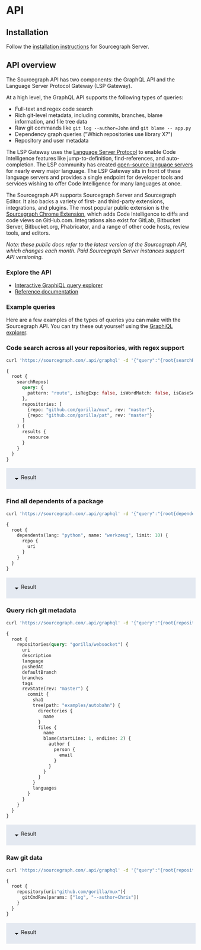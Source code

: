 <script>
(function test() {
    const results = document.getElementsByClassName('see-result')
    const res = Array.from(results)
    if (res.length > 0) {
        res.map(el => {
            console.log(el)
            el.addEventListener('click', e => {
                this.toggleCodeBlock()
            })
        })
    }
})()

function toggleCodeBlock(e) {
    console.log('toggle')
    const el = e.target
    const sibling = el.nextElementSibling
    const style = sibling.getAttribute('style')
    if (style === 'display:none') {
        el.nextElementSibling.setAttribute('style', 'display:block')
    } else if (style === 'display:block') {
        el.nextElementSibling.setAttribute('style', 'display:none')
    }
}
</script>

# API

## Installation

Follow the [installation instructions](/docs/server/install) for Sourcegraph Server.

## API overview

The Sourcegraph API has two components: the GraphQL API and the Language Server Protocol Gateway (LSP Gateway).

At a high level, the GraphQL API supports the following types of queries:

- Full-text and regex code search
- Rich git-level metadata, including commits, branches, blame information, and file tree data
- Raw git commands like `git log --author=John` and `git blame -- app.py`
- Dependency graph queries ("Which repositories use library X?")
- Repository and user metadata

The LSP Gateway uses the [Language Server Protocol](https://github.com/Microsoft/language-server-protocol) to enable Code Intelligence features like jump-to-definition, find-references, and auto-completion. The LSP community has created [open-source language servers](http://langserver.org/) for nearly every major language. The LSP Gateway sits in front of these language servers and provides a single endpoint for developer tools and services wishing to offer Code Intelligence for many languages at once.

The Sourcegraph API supports Sourcegraph Server and Sourcegraph Editor. It also backs a variety of first- and third-party extensions, integrations, and plugins. The most popular public extension is the [Sourcegraph Chrome Extension](https://chrome.google.com/webstore/detail/sourcegraph-for-github/dgjhfomjieaadpoljlnidmbgkdffpack), which adds Code Intelligence to diffs and code views on GitHub.com. Integrations also exist for GitLab, Bitbucket Server, Bitbucket.org, Phabricator, and a range of other code hosts, review tools, and editors.

<em>Note: these public docs refer to the latest version of the Sourcegraph API, which changes each month. Paid Sourcegraph Server instances support API versioning.</em>

### Explore the API

- [Interactive GraphiQL query explorer](https://sourcegraph.com/.api/graphql)
- <a href="https://about.sourcegraph.com/docs/server/schema/" target="_top">Reference documentation</a>


### Example queries

Here are a few examples of the types of queries you can make with the Sourcegraph API. You can try these out yourself using the [GraphiQL explorer](https://sourcegraph.com/.api/graphql).

### Code search across all your repositories, with regex support

```bash
curl 'https://sourcegraph.com/.api/graphql' -d '{"query":"{root{searchRepos(query:{pattern:\"route\",isRegExp:false,isWordMatch:false,isCaseSensitive:false,fileMatchLimit:10},repositories:[{repo:\"github.com/gorilla/mux\",rev:\"master\"},{repo:\"github.com/gorilla/pat\",rev:\"master\"}]){results{resource}}}}","variables":null,"operationName":null}'
```
```graphql
{
  root {
    searchRepos(
      query: {
        pattern: "route", isRegExp: false, isWordMatch: false, isCaseSensitive: false, fileMatchLimit: 10
      },
      repositories: [
        {repo: "github.com/gorilla/mux", rev: "master"},
        {repo: "github.com/gorilla/pat", rev: "master"}
      ]
    ) {
      results {
        resource
      }
    }
  }
}
```

<div class="flex bg-light-10 pa2 see-result b pointer" style='display:flex;padding:1rem;background:#e4e9f1;margin:auto;margin-top:1rem;margin-bottom:1rem;width:95%;' onclick='toggleCodeBlock(event)'>
	<svg viewBox="0 0 64 64" class="icon icon-caret-down h15 w15" style='height:1.5rem;width:1.5rem'>
		<title>Icons 100</title>
		<path d="M18.4 28.6L32 42.2l13.6-13.6H18.4z"></path>
	</svg>
	<div>Result</div>
</div>
<pre class="highlight json tab-json" style="display:none">

<code>
{
  "data": {
    "root": {
      "searchRepos": {
        "results": [
          {
            "resource": "git://github.com/gorilla/pat?cf955c3d1f2c27ee96f93e9738085c762ff5f49d#pat_test.go"
          },
          {
            "resource": "git://github.com/gorilla/pat?cf955c3d1f2c27ee96f93e9738085c762ff5f49d#pat.go"
          },
          {
            "resource": "git://github.com/gorilla/pat?cf955c3d1f2c27ee96f93e9738085c762ff5f49d#doc.go"
          },
          {
            "resource": "git://github.com/gorilla/pat?cf955c3d1f2c27ee96f93e9738085c762ff5f49d#README.md"
          },
          {
            "resource": "git://github.com/gorilla/mux?3f19343c7d9ce75569b952758bd236af94956061#route.go"
          },
          {
            "resource": "git://github.com/gorilla/mux?3f19343c7d9ce75569b952758bd236af94956061#regexp.go"
          },
          {
            "resource": "git://github.com/gorilla/mux?3f19343c7d9ce75569b952758bd236af94956061#old_test.go"
          },
          {
            "resource": "git://github.com/gorilla/mux?3f19343c7d9ce75569b952758bd236af94956061#mux_test.go"
          },
          {
            "resource": "git://github.com/gorilla/mux?3f19343c7d9ce75569b952758bd236af94956061#mux.go"
          },
          {
            "resource": "git://github.com/gorilla/mux?3f19343c7d9ce75569b952758bd236af94956061#doc.go"
          }
        ]
      }
    }
  }
}
</code>

</pre>

### Find all dependents of a package
```bash
curl 'https://sourcegraph.com/.api/graphql' -d '{"query":"{root{dependents(lang:\"python\",name:\"werkzeug\",limit:10){repo{uri}}}}","variables":null,"operationName":null}'
```
```graphql
{
  root {
    dependents(lang: "python", name: "werkzeug", limit: 10) {
      repo {
        uri
      }
    }
  }
}
```

<div class="flex bg-light-10 pa2 see-result b pointer" style='display:flex;padding:1rem;background:#e4e9f1;margin:auto;margin-top:1rem;margin-bottom:1rem;width:95%;' onclick='toggleCodeBlock(event)'>
	<svg viewBox="0 0 64 64" class="icon icon-caret-down h15 w15" style='height:1.5rem;width:1.5rem'>
		<title>Icons 100</title>
		<path d="M18.4 28.6L32 42.2l13.6-13.6H18.4z"></path>
	</svg>
	<div>Result</div>
</div>
<pre class="highlight json tab-json" style="display:none">

<code>
{
  "data": {
    "root": {
      "dependents": [
        {
          "repo": {
            "uri": "github.com/Modulus/Flask-RestfulDemo"
          }
        },
        {
          "repo": {
            "uri": "github.com/inveniosoftware/invenio-github"
          }
        },
        {
          "repo": {
            "uri": "github.com/Dav1dde/glad-web"
          }
        },
        {
          "repo": {
            "uri": "github.com/brutasse/graphite-api"
          }
        },
        {
          "repo": {
            "uri": "github.com/kennethreitz/flask-sockets"
          }
        },
        {
          "repo": {
            "uri": "github.com/xbynet/mdwiki"
          }
        },
        {
          "repo": {
            "uri": "github.com/regaleagle/SQUID"
          }
        },
        {
          "repo": {
            "uri": "github.com/swindon-rs/swindon"
          }
        },
        {
          "repo": {
            "uri": "github.com/superhuahua/xunfengES"
          }
        },
        {
          "repo": {
            "uri": "github.com/xiechao06/Flask-DataBrowser"
          }
        }
      ]
    }
  }
}
</code>

</pre>

### Query rich git metadata
```bash
curl 'https://sourcegraph.com/.api/graphql' -d '{"query":"{root{repositories(query:\"gorilla/websocket\"){uri,description,language,pushedAt,defaultBranch,branches,tags,revState(rev:\"master\"){commit{sha1,tree(path:\"examples/autobahn\"){directories{name}files{name,blame(startLine:1,endLine:2){author{person{email}}}}}languages}}}}}","variables":null,"operationName":null}'
```
```graphql
{
  root {
    repositories(query: "gorilla/websocket") {
      uri
      description
      language
      pushedAt
      defaultBranch
      branches
      tags
      revState(rev: "master") {
        commit {
          sha1
          tree(path: "examples/autobahn") {
            directories {
              name
            }
            files {
              name
              blame(startLine: 1, endLine: 2) {
                author {
                  person {
                    email
                  }
                }
              }
            }
          }
          languages
        }
      }
    }
  }
}
```

<div class="flex bg-light-10 pa2 see-result b pointer" style='display:flex;padding:1rem;background:#e4e9f1;margin:auto;margin-top:1rem;margin-bottom:1rem;width:95%;' onclick='toggleCodeBlock(event)'>
	<svg viewBox="0 0 64 64" class="icon icon-caret-down h15 w15" style='height:1.5rem;width:1.5rem'>
		<title>Icons 100</title>
		<path d="M18.4 28.6L32 42.2l13.6-13.6H18.4z"></path>
	</svg>
	<div>Result</div>
</div>

<pre class="highlight json tab-json" style="display:none">

<code>
{
 "data": {
	"root": {
	"repositories": [
		{
		"uri": "github.com/gorilla/websocket",
		"description": "A WebSocket implementation for Go.",
		"language": "Go",
		"pushedAt": "2017-09-26 23:33:36 +0000 UTC",
		"defaultBranch": "master",
		"branches": [
			"master"
		],
		"tags": [
			"v1.0.0",
			"v1.1.0",
			"v1.2.0"
		],
		"revState": {
			"commit": {
			"sha1": "4201258b820c74ac8e6922fc9e6b52f71fe46f8d",
			"tree": {
				"directories": [],
				"files": [
				{
					"name": "README.md",
					"blame": [
					{
						"author": {
						"person": {
							"email": "gary@beagledreams.com"
						}
						}
					},
					{
						"author": {
						"person": {
							"email": "gary@beagledreams.com"
						}
						}
					}
					]
				},
				{
					"name": "fuzzingclient.json",
					"blame": [
					{
						"author": {
						"person": {
							"email": "gary@beagledreams.com"
						}
						}
					}
					]
				},
				{
					"name": "server.go",
					"blame": [
					{
						"author": {
						"person": {
							"email": "gary@beagledreams.com"
						}
						}
					}
					]
				}
				]
			},
			"languages": [
				"Go",
				"Markdown",
				"HTML",
				"JSON",
				"YAML"
			]
			}
		}
		}
	]
	}
}
}
</code>
</pre>


### Raw git data
```bash
curl 'https://sourcegraph.com/.api/graphql' -d '{"query":"{root{repository(uri:\"github.com/gorilla/mux\"){gitCmdRaw(params:[\"log\",\"--author=Chris\"])}}}","variables":null,"operationName":null}'
```
```graphql
{
  root {
    repository(uri:"github.com/gorilla/mux"){
      gitCmdRaw(params: ["log", "--author=Chris"])
    }
  }
}
```

<div class="flex bg-light-10 pa2 see-result b pointer" style='display:flex;padding:1rem;background:#e4e9f1;margin:auto;margin-top:1rem;margin-bottom:1rem;width:95%;' onclick='toggleCodeBlock(event)'>
	<svg viewBox="0 0 64 64" class="icon icon-caret-down h15 w15" style='height:1.5rem;width:1.5rem'>
		<title>Icons 100</title>
		<path d="M18.4 28.6L32 42.2l13.6-13.6H18.4z"></path>
	</svg>
	<div>Result</div>
</div>
<pre class="highlight json tab-json" style="display:none">

<code>
{
  "data": {
    "root": {
      "repository": {
        "gitCmdRaw": "commit ac112f7d75a0714af1bd86ab17749b31f7809640\nAuthor: Chris Hines <github@cs-guy.com>\nDate:   Mon Jul 3 11:07:09 2017 -0400\n\n    Prefer scheme on child route when building URLs.\n\ncommit 37b3a6cace5ebe92c9b1494fab04d5e7767b271b\nAuthor: Chris Hines <github@cs-guy.com>\nDate:   Fri Jun 30 10:51:05 2017 -0400\n\n    Use scheme from parent router when building URLs.\n\ncommit 18fca31550181693b3a834a15b74b564b3605876\nAuthor: Chris Hines <github@cs-guy.com>\nDate:   Tue May 30 15:55:47 2017 -0400\n\n    Add test and fix for escaped query values.\n    \n    Reproduces and fixes #238.\n\ncommit c7a138dbc1778cafd4aaddb7ce7975a5f3649a49\nAuthor: Chris Hines <github@cs-guy.com>\nDate:   Tue May 30 15:53:16 2017 -0400\n\n    Update docs.\n\ncommit bcd8bc72b08df0f70df986b97f95590779502d31\nAuthor: Chris Hines <github@cs-guy.com>\nDate:   Sun May 21 00:50:13 2017 -0400\n\n    Support building URLs with non-http schemes. (#260)\n    \n    * Move misplaced tests and fix comments.\n    \n    * Support building URLs with non-http schemes.\n    \n    - Capture first scheme configured for a route for use when building\n      URLs.\n    - Add new Route.URLScheme method similar to URLHost and URLPath.\n    - Update Route.URLHost and Route.URL to use the captured scheme if\n      present.\n    \n    * Remove Route.URLScheme method.\n    \n    * Remove UTF-8 BOM.\n\ncommit 04a79835ae36db13cbcc39e8420082a48549a42a\nAuthor: Christopher Pfohl <Christopher.Pfohl@gmail.com>\nDate:   Thu Aug 29 12:05:40 2013 -0400\n\n    Add \"of\" like the rest of the function docstrings\n"
      }
    }
  }
}
</code>
</pre>
